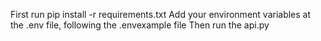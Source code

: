 First run pip install -r requirements.txt
Add your environment variables at the .env file, following the .envexample file 
Then run the api.py
